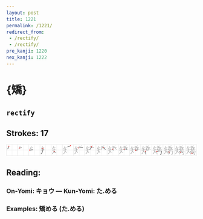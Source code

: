 ```yaml
---
layout: post
title: 1221
permalink: /1221/
redirect_from:
 - /rectify/
 - /rectify/
pre_kanji: 1220
nex_kanji: 1222
---
```


# {矯}

## `rectify`

## Strokes: 17

<div class="stroke"><img src="../images/E79FAF.png" /></div>

## Reading:

### On-Yomi: キョウ &mdash; Kun-Yomi: た.める

### Examples: 矯める (た.める)
